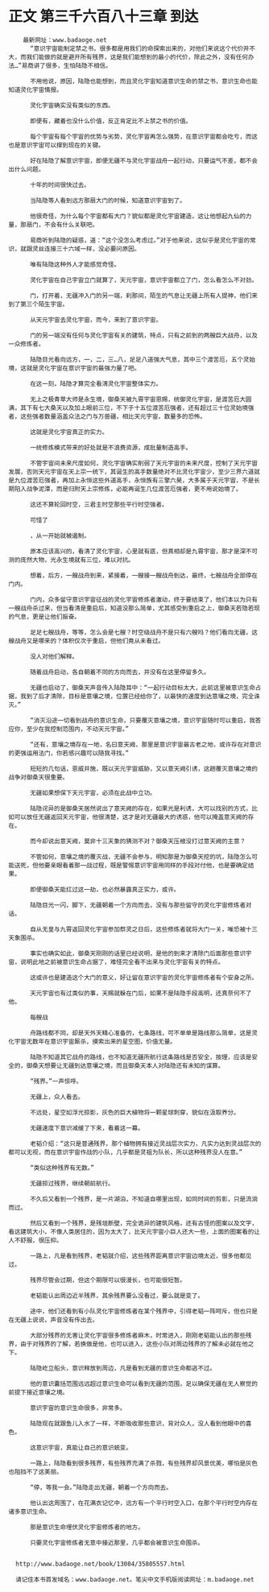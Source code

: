# 正文 第三千六百八十三章 到达
        最新网址：www.badaoge.net
          “意识宇宙能制定禁之书，很多都是用我们的命探索出来的，对他们来说这个代价并不大，而我们能做的就是避开所有残界，这是我们能想到的最小的代价，除此之外，没有任何办法…”易商讲了很多，生怕陆隐不相信。
      
          不用他说，原因，陆隐也能想到，而且灵化宇宙知道意识生命的禁之书，意识生命也能知道灵化宇宙情报。
      
          灵化宇宙确实没有类似的东西。
      
          即便有，藏着也没什么价值，反正肯定比不上禁之书的价值。
      
          每个宇宙有每个宇宙的优势与劣势，灵化宇宙再怎么强势，在意识宇宙都会吃亏，而这也是意识宇宙可以撑到现在的关键。
      
          好在陆隐了解意识宇宙，即便无疆不与灵化宇宙战舟一起行动，只要运气不差，都不会出什么问题。
      
          十年的时间很快过去。
      
          当陆隐等人看到远方那扇大门的时候，知道意识宇宙到了。
      
          他很奇怪，为什么每个宇宙都有大门？貌似都是灵化宇宙建造，这让他想起九仙的力量，那扇门，不会有什么关联吧。
      
          易商听到陆隐的疑惑，道：“这个没怎么考虑过。”对于他来说，这似乎是灵化宇宙的常识，就跟灵丝连接三十六域一样，没必要问原因。
      
          唯有陆隐这种外人才能感觉奇怪。
      
          灵化宇宙在自己宇宙立门就算了，天元宇宙，意识宇宙都立了门，怎么看怎么不对劲。
      
          门，打开着，无疆冲入门的另一端，刹那间，陌生的气息让无疆上所有人提神，他们来到了第三个陌生宇宙。
      
          从天元宇宙去灵化宇宙，而今，来到了意识宇宙。
      
          门的另一端没有任何与灵化宇宙有关的建筑，特点，只有之前到的两艘巨大战舟，以及一众修炼者。
      
          陆隐目光看向远方，一，二，三…八，足足八道强大气息，其中三个渡苦厄，五个灵始境，这就是灵化宇宙在意识宇宙的最强力量了吧。
      
          在这一刻，陆隐才算完全看清灵化宇宙整体实力。
      
          无上之极青草大师是永生境，御桑天被九霄宇宙恩赐，统御灵化宇宙，是渡苦厄大圆满，其下有七大桑天以及加上眼前三位，不下于十五位渡苦厄强者，还有超过三十位灵始境强者，这些强者数量涵盖众法之门与万兽疆，相比天元宇宙，数量多的恐怖。
      
          这就是灵化宇宙真正的实力。
      
          一统修炼模式带来的好处就是不浪费资源，成批量制造高手。
      
          不管宇宙间未来尺度如何，灵化宇宙确实削弱了天元宇宙的未来尺度，控制了天元宇宙发展，否则天元宇宙在天上宗一统下，其诞生的高手数量绝对不比灵化宇宙少，至少三界六道就是九位渡苦厄强者，再加上永恒这些外道高手，永恒族有三擎六昊，大多属于天元宇宙，不是长期陷入战争泥潭，而是归附天上宗修炼，必能再诞生几位渡苦厄强者，更不用说始境了。
      
          这还不算轮回时空，三君主时空那些平行时空强者。
      
          可惜了
      
          ，从一开始就被遏制。
      
          原本应该高兴的，看清了灵化宇宙，心里就有底，但真相却是九霄宇宙，那才是深不可测的庞然大物，光永生境就有三位，难以对抗。
      
          想着，后方，一艘战舟到来，紧接着，一艘接一艘战舟到达，最终，七艘战舟全部停在门内。
      
          门内，众多留守意识宇宙征战的灵化宇宙修炼者激动，终于要结束了，他们本以为只有一艘战舟杀过来，但当看清是重启后，知道没那么简单，尤其感受到重启之上，御桑天若隐若现的气息，更是让他们振奋。
      
          足足七艘战舟，等等，怎么会是七艘？时空级战舟不是只有六艘吗？他们看向无疆，这艘战舟又是哪来的？体积仅次于重启，但他们竟从未看过。
      
          没人对他们解释。
      
          随着战舟启动，各自朝着不同的方向而去，并没有在这里停留多久。
      
          无疆也启动了，御桑天声音传入陆隐耳中：“一起行动目标太大，此前这里被意识生命占据，我到了后才清除，目标是意壤之境，位置已经给你了，以最快的速度到达意壤之境，完全诛灭。”
      
          “消灭沿途一切看到战舟的意识生命，只要覆灭意壤之境，意识宇宙随时可以重启，我答应你，至少在我控制范围内，不动天元宇宙。”
      
          “还有，意壤之境存在一地，名曰意天阙，那里是意识宇宙最古老之地，或许存在对意识的更强运用法门，你若感兴趣可以随我寻找。”
      
          短短的几句话，恩威并施，既以天元宇宙威胁，又以意天阙引诱，这趟覆灭意壤之境的战争对御桑天很重要。
      
          无疆如果想保下天元宇宙，必须在此战中立功。
      
          陆隐诧异的是御桑天居然说出了意天阙的存在，如果光是利诱，大可以找别的方式，比如可以放任无疆返回天元宇宙，他很清楚，这才是对无疆最大的诱惑，他可以掩盖意天阙的存在。
      
          而今却说出意天阙，莫非十三天象的猜测不对？御桑天压根没打过意天阙的主意？
      
          不管如何，意壤之境的覆灭战，无疆不会参与，明知那是为御桑天挖的坑，陆隐怎么可能送死，但他要亲眼看着那一战过程，既是警惕意识宇宙用同样的手段对付他，也是要确定结果。
      
          即便御桑天能扛过这一劫，也必然暴露真正实力，或许。
      
          陆隐目光一闪，脚下，无疆朝着一个方向而去，没有与那些留守的灵化宇宙修炼者对话。
      
          自从无皇与九霄返回灵化宇宙参加祭灵之日后，这些修炼者就将大门一关，唯恐被十三天象围杀。
      
          事实也确实如此，御桑天刚刚的话里已经说明，是他的到来才清除门后面那些意识宇宙，说明此地之前被意识生命占据了，难怪完全看不出来与灵化宇宙有关的特点。
      
          这或许也是建造这个大门的意义，好让留在意识宇宙的灵化宇宙修炼者有个安身之所。
      
          天元宇宙也有过类似的事，天赐就躲在门后，如果不是陆隐手段高明，还真奈何不了他。
      
          每艘战
      
          舟路线都不同，却是天外天精心准备的，七条路线，可不单单是路线那么简单，这是灵化宇宙无数年在意识宇宙厮杀，摸索出来的星空图，价值无量。
      
          陆隐不知道其它战舟的路线，也不知道无疆所航行这条路线是否安全，按理，应该是安全的，御桑天想要让无疆到达意壤之境，而且御桑天本人对陆隐还有未知的谋算。
      
          “残界。”一声惊呼。
      
          无疆上，众人看去。
      
          不远处，星空如浮光掠影，灰色的巨大植物将一颗星球刺穿，貌似在汲取养分。
      
          无疆速度下意识减缓了下来，看着这一幕。
      
          老韬介绍：“这只是普通残界，那个植物拥有接近灵战层次实力，凡实力达到灵战层次的都可以无视，而在意识宇宙作战的小队，几乎都是灵祖为队长，所以这种残界没人在意。”
      
          “类似这种残界有无数。”
      
          无疆掠过残界，继续朝前航行。
      
          不久后又看到一个残界，是一片湖泊，不知道自哪里出现，如同时间的剪影，只是流淌而过。
      
          然后又看到一个残界，是残垣断壁，完全诡异的建筑风格，还有古怪的图案以及文字，看这建筑大小，不像人类居住的，因为太大了，比天元宇宙小巨人还大一些，上面的图案看的让人不舒服，很压抑。
      
          一路上，凡是看到残界，老韬就介绍，这些残界距离意识宇宙边境太近，很多他都见过。
      
          残界尽管会过期，但这个期限可以很漫长，也可能很短暂。
      
          老韬能认出周边近半残界，其余残界要么没看过，要么就是变了。
      
          途中，他们还看到有小队灵化宇宙修炼者在某个残界中，引得老韬一阵呵斥，但也只是在无疆上说说，声音没有传出去。
      
          大部分残界的无害让灵化宇宙很多修炼者麻木，时常进入，刚刚老韬能认出的那些残界，由于对残界的了解，若换做是他，也可以进入，这些小队对周边残界的了解未必就在他之下。
      
          陆隐屹立船头，意识释放到周边，凡是看到无疆的意识生命都逃不过。
      
          他的意识囊括范围远远超过意识生命可以看到无疆的范围，足以确保无疆在无人察觉的前提下接近意壤之境。
      
          意识宇宙的意识生命很多，非常多。
      
          陆隐现在就跟鱼儿入水了一样，不断吸收那些意识，背对众人，没人看到他眼中的喜色。
      
          这意识宇宙，真能让自己的意识蜕变。
      
          一路上，陆隐看到很多残界，有些残界充满了杀戮，有些残界却风景优美，哪怕是灰色也阻挡不了这美丽。
      
          “停，等我一会。”陆隐走出无疆，朝着一个方向而去。
      
          他认出这周围了，在花满衣记忆中，远方有一个平行时空入口，在那个平行时空内存在诸多意识生命。
      
          那是意识生命埋伏灵化宇宙修炼者的地方。
      
          只要灵化宇宙修炼者无意中接近那里，几乎都会被意识生命围杀。
      
      
      http://www.badaoge.net/book/13084/35805557.html
      
      请记住本书首发域名：www.badaoge.net。笔尖中文手机版阅读网址：m.badaoge.net